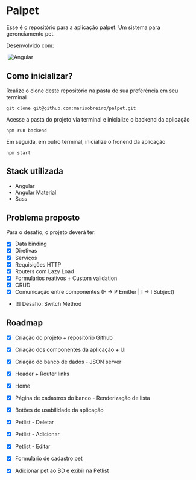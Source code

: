 # Palpet

Esse é o repositório para a aplicação palpet. Um sistema para gerenciamento pet.

Desenvolvido com:

&nbsp;![Angular](https://img.shields.io/badge/angular-%23DD0031.svg?style=for-the-badge&logo=angular&logoColor=white)

## Como inicializar?
Realize o clone deste repositório na pasta de sua preferência em seu terminal

`git clone git@github.com:marisobreiro/palpet.git`


Acesse a pasta do projeto via terminal e inicialize o backend da aplicação

`npm run backend`


Em seguida, em outro terminal, inicialize o fronend da aplicação

`npm start`

## Stack utilizada
 - Angular
 - Angular Material
 - Sass

 ## Problema proposto
 Para o desafio, o projeto deverá ter:

 - [x] Data binding
 - [x] Diretivas
 - [x] Serviços
 - [x] Requisições HTTP
 - [x] Routers com Lazy Load
 - [x] Formulários reativos + Custom validation
 - [x] CRUD
 - [x] Comunicação entre componentes (F -> P Emitter | I -> I Subject)
 - [!] Desafio: Switch Method

## Roadmap
- [x] Criação do projeto + repositório Github
- [x] Criação dos componentes da aplicação + UI
- [x] Criação do banco de dados - JSON server
- [x] Header + Router links
- [x] Home
- [x] Página de cadastros do banco - Renderização de lista
- [x] Botões de usabilidade da aplicação
- [x] Petlist - Deletar
- [x] Petlist - Adicionar
- [x] Petlist - Editar
- [x] Formulário de cadastro pet
- [x] Adicionar pet ao BD e exibir na Petlist
 
